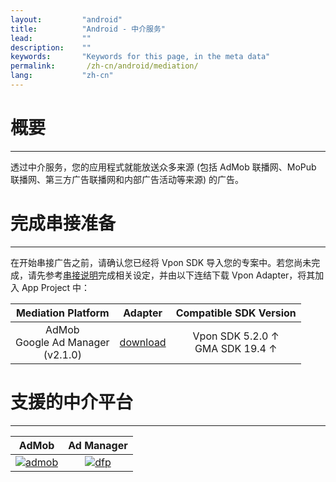 ```yaml
---
layout:         "android"
title:          "Android - 中介服务"
lead:           ""
description:    ""
keywords:       "Keywords for this page, in the meta data"
permalink:       /zh-cn/android/mediation/
lang:           "zh-cn"
---
```


# 概要
---
透过中介服务，您的应用程式就能放送众多来源 (包括 AdMob 联播网、MoPub 联播网、第三方广告联播网和内部广告活动等来源) 的广告。

# 完成串接准备
---
在开始串接广告之前，请确认您已经将 Vpon SDK 导入您的专案中。若您尚未完成，请先参考[串接说明]完成相关设定，并由以下连结下载 Vpon Adapter，将其加入 App Project 中：


| Mediation Platform | Adapter | Compatible SDK Version|
|:------------------:|:-------:|:---:|
| AdMob <br> Google Ad Manager <br> (v2.1.0) | [download] | Vpon SDK 5.2.0 ↑ <br> GMA SDK 19.4 ↑ | 



# 支援的中介平台
---

| AdMob         | Ad Manager |
| :-----------: | :---------:|
| [![admob]][1] | [![dfp]][2]|



<!-- ## MoPub {#mopub}

若您是使用 MoPub 来进行 Mediation，请确认您所使用的 SDK 及 Adapter 版本：

* `Vpon SDK v5.1.1` 及以上版本
* `MoPub SDK v5.13.0` 及以上版本
* `Vpon MoPub Adapter v1.1.0` 及以上版本

```java
Map<String, Object> contentData = new HashMap<>();
contentData.put("key1", "MoPub");
contentData.put("key2", 1.2);
contentData.put("key3", true);

Map<String, Object> localExtras = new HashMap<>();
localExtras.put(AD_CONTENT_DATA, contentData);
localExtras.put(AD_CONTENT_URL, "https://www.vpon.com/zh-hant/");

adView.setLocalExtras(localExtras);
``` -->


[串接说明]: ../integration-guide

[admob]: {{site.imgurl}}/admob-logo2.png
[dfp]:   {{site.imgurl}}/GoogleAdManagerLogo.png
[mopub]: {{site.imgurl}}/mopub-logo.png
[smaato]: {{site.imgurl}}/smaato-logo.png

[1]: admob
[2]: dfp
[3]: mopub
[4]: smaato
[5]: {{site.baseurl}}/zh-cn/android/mediation/#admob
[6]: {{site.baseurl}}/zh-cn/android/mediation/#mopub
[download]: https://github.com/vpon-sdk/Vpon-android-examples/tree/master/admob-adapter